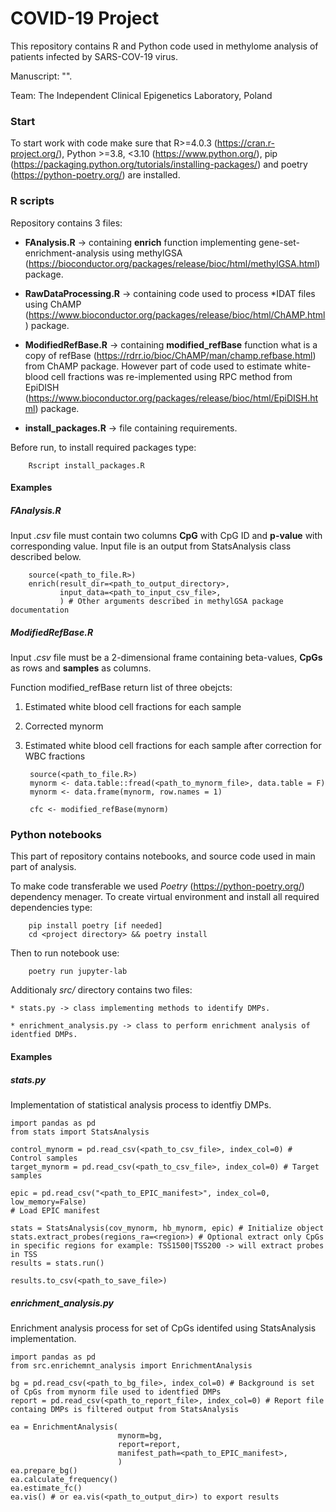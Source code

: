 # COVID-19 Project

This repository contains R and Python code used in methylome analysis of patients infected by SARS-COV-19 virus.

Manuscript: "". 

Team: The Independent Clinical Epigenetics Laboratory, Poland

### Start
To start work with code make sure that R>=4.0.3 (https://cran.r-project.org/), 
Python >=3.8, <3.10 (https://www.python.org/), pip (https://packaging.python.org/tutorials/installing-packages/) and poetry (https://python-poetry.org/) are installed.

### R scripts
        
Repository contains 3 files:
        
* **FAnalysis.R** -> containing **enrich** function implementing gene-set-enrichment-analysis using methylGSA (https://bioconductor.org/packages/release/bioc/html/methylGSA.html) package.

* **RawDataProcessing.R** -> containing code used to process *IDAT files using ChAMP (https://www.bioconductor.org/packages/release/bioc/html/ChAMP.html) package.

* **ModifiedRefBase.R** -> containing  **modified_refBase** function what is a copy of refBase (https://rdrr.io/bioc/ChAMP/man/champ.refbase.html) from ChAMP package. However part of code used to estimate white-blood cell fractions was re-implemented using RPC method from EpiDISH (https://www.bioconductor.org/packages/release/bioc/html/EpiDISH.html) package.

* **install_packages.R** -> file containing requirements.
        
Before run, to install required packages type:
        
        Rscript install_packages.R
        

#### Examples

##### **FAnalysis.R**

Input *.csv* file must contain two columns **CpG** with CpG ID and **p-value** with corresponding value. Input file is an output from StatsAnalysis class described below.

        source(<path_to_file.R>)
        enrich(result_dir=<path_to_output_directory>,
               input_data=<path_to_input_csv_file>,
               ) # Other arguments described in methylGSA package documentation


##### **ModifiedRefBase.R**

Input *.csv* file must be a 2-dimensional frame containing beta-values, **CpGs** as rows and **samples** as columns. 

Function modified_refBase return list of three obejcts: 

1) Estimated white blood cell fractions for each sample
2) Corrected mynorm
3) Estimated white blood cell fractions for each sample after correction for WBC fractions

        source(<path_to_file.R>)
        mynorm <- data.table::fread(<path_to_mynorm_file>, data.table = F)
        mynorm <- data.frame(mynorm, row.names = 1)

        cfc <- modified_refBase(mynorm)

### Python notebooks

This part of repository contains notebooks, and source code used in main part of analysis.

To make code transferable we used *Poetry* (https://python-poetry.org/) dependency menager. To create virtual environment and install all required dependencies type:

        pip install poetry [if needed] 
        cd <project directory> && poetry install 
        
Then to run notebook use:

        poetry run jupyter-lab
        

Additionaly *src/* directory contains two files:

    * stats.py -> class implementing methods to identify DMPs.
   
    * enrichment_analysis.py -> class to perform enrichment analysis of identfied DMPs.
    
    
#### Examples


##### **stats.py**

Implementation of statistical analysis process to identfiy DMPs.
    
    import pandas as pd
    from stats import StatsAnalysis
    
    control_mynorm = pd.read_csv(<path_to_csv_file>, index_col=0) # Control samples
    target_mynorm = pd.read_csv(<path_to_csv_file>, index_col=0) # Target samples
    
    epic = pd.read_csv("<path_to_EPIC_manifest>", index_col=0, low_memory=False)
    # Load EPIC manifest 
    
    stats = StatsAnalysis(cov_mynorm, hb_mynorm, epic) # Initialize object
    stats.extract_probes(regions_ra=<region>) # Optional extract only CpGs in specific regions for example: TSS1500|TSS200 -> will extract probes in TSS
    results = stats.run()
    
    results.to_csv(<path_to_save_file>)
    

##### **enrichment_analysis.py**

Enrichment analysis process for set of CpGs identifed using StatsAnalysis implementation.

    import pandas as pd
    from src.enrichemnt_analysis import EnrichmentAnalysis
    
    bg = pd.read_csv(<path_to_bg_file>, index_col=0) # Background is set of CpGs from mynorm file used to identfied DMPs 
    report = pd.read_csv(<path_to_report_file>, index_col=0) # Report file containg DMPs is filtered output from StatsAnalysis
    
    ea = EnrichmentAnalysis(
                            mynorm=bg,
                            report=report,
                            manifest_path=<path_to_EPIC_manifest>,
                            )
    ea.prepare_bg()
    ea.calculate_frequency()
    ea.estimate_fc()
    ea.vis() # or ea.vis(<path_to_output_dir>) to export results


    
